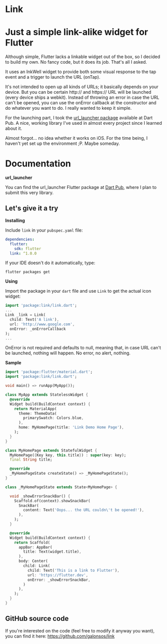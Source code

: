# Link

# Just a simple link-alike widget for Flutter

Although simple, Flutter lacks a linkable widget out of the box, so I decided to build my own. No fancy code, but it does its job. That's all I asked.

It uses an InkWell widget to provide both some visual response to the tap event and a trigger to launch the URL (onTap).

It's not intended to open up all kinds of URLs; it basically depends on your device. But you can be certain http:// and https:// URL will be launched (every device ships a webkit). Instead of throwing an error in case the URL can't be opened, you can use the onError callback at the constructor and do whatever you want to do. I really wanted to keep it simple.

For the launching part, I took the [url_launcher package](https://pub.dartlang.org/packages/url_launcher) available at Dart Pub. A nice, working library I've used in almost every project since I learned about it.

Almost forgot... no idea whether it works on iOS. For the time being, I haven't yet set up the environment ;P. Maybe someday.

# Documentation

**url_launcher**

You can find the url_launcher Flutter package at [Dart Pub](https://pub.dartlang.org/packages/url_launcher), where I plan to submit this very library.

## Let's give it a try

**Installing**

Include `link` in your `pubspec.yaml` file:

```yaml
dependencies:
  flutter:
    sdk: flutter
  link: ^1.0.0
```

If your IDE doesn't do it automatically, type:

`flutter packages get`

**Using**

Import the package in your `dart` file and use `Link` to get the actual icon widget:

```dart
import 'package:link/link.dart';
...
Link _link = Link(
  child: Text('A link'),
  url: 'http://www.google.com',
  onError: _onErrorCallback
);
...
```
OnError is not required and defaults to null, meaning that, in case URL can't be launched, nothing will happen. No error, no alert, nothing.

**Sample**

```dart
import 'package:flutter/material.dart';
import 'package:link/link.dart';

void main() => runApp(MyApp());

class MyApp extends StatelessWidget {
  @override
  Widget build(BuildContext context) {
    return MaterialApp(
      theme: ThemeData(
        primarySwatch: Colors.blue,
      ),
      home: MyHomePage(title: 'Link Demo Home Page'),
    );
  }
}

class MyHomePage extends StatefulWidget {
  MyHomePage({Key key, this.title}) : super(key: key);
  final String title;

  @override
  _MyHomePageState createState() => _MyHomePageState();
}

class _MyHomePageState extends State<MyHomePage> {

  void _showErrorSnackBar() {
    Scaffold.of(context).showSnackBar(
      SnackBar(
        content: Text('Oops... the URL couldn\'t be opened!'),
      ),
    );
  }

  @override
  Widget build(BuildContext context) {
    return Scaffold(
      appBar: AppBar(
        title: Text(widget.title),
      ),
      body: Center(
        child: Link(
          child: Text('This is a link to Flutter'),
          url: 'https://flutter.dev',
          onError: _showErrorSnackBar,
        )
      ),
    );
  }
}
```

## GitHub source code

If you're interested on the code (feel free to modify it anyway you want), you can find it here: https://github.com/galonsos/link
